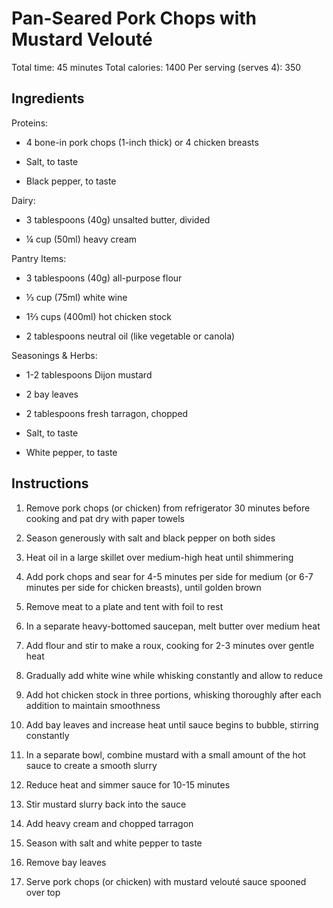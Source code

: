 # **Pan-Seared Pork Chops with Mustard Velouté**

Total time: 45 minutes Total calories: 1400 Per serving (serves 4): 350

## **Ingredients**

Proteins:

-   4 bone-in pork chops (1-inch thick) or 4 chicken breasts

-   Salt, to taste

-   Black pepper, to taste

Dairy:

-   3 tablespoons (40g) unsalted butter, divided

-   ¼ cup (50ml) heavy cream

Pantry Items:

-   3 tablespoons (40g) all-purpose flour

-   ⅓ cup (75ml) white wine

-   1⅔ cups (400ml) hot chicken stock

-   2 tablespoons neutral oil (like vegetable or canola)

Seasonings & Herbs:

-   1-2 tablespoons Dijon mustard

-   2 bay leaves

-   2 tablespoons fresh tarragon, chopped

-   Salt, to taste

-   White pepper, to taste

## **Instructions**

1.  Remove pork chops (or chicken) from refrigerator 30 minutes before
    cooking and pat dry with paper towels

2.  Season generously with salt and black pepper on both sides

3.  Heat oil in a large skillet over medium-high heat until shimmering

4.  Add pork chops and sear for 4-5 minutes per side for medium (or 6-7
    minutes per side for chicken breasts), until golden brown

5.  Remove meat to a plate and tent with foil to rest

6.  In a separate heavy-bottomed saucepan, melt butter over medium heat

7.  Add flour and stir to make a roux, cooking for 2-3 minutes over
    gentle heat

8.  Gradually add white wine while whisking constantly and allow to
    reduce

9.  Add hot chicken stock in three portions, whisking thoroughly after
    each addition to maintain smoothness

10. Add bay leaves and increase heat until sauce begins to bubble,
    stirring constantly

11. In a separate bowl, combine mustard with a small amount of the hot
    sauce to create a smooth slurry

12. Reduce heat and simmer sauce for 10-15 minutes

13. Stir mustard slurry back into the sauce

14. Add heavy cream and chopped tarragon

15. Season with salt and white pepper to taste

16. Remove bay leaves

17. Serve pork chops (or chicken) with mustard velouté sauce spooned
    over top
